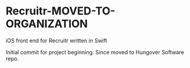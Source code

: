 # Recruitr-MOVED-TO-ORGANIZATION
iOS front end for Recruitr written in Swift

Initial commit for project beginning. Since moved to Hungover Software repo.

